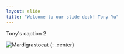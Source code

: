 ```yaml
---
layout: slide
title: "Welcome to our slide deck! Tony Yu"
---
```


Tony's caption 2

![Mardigrastocat](https://octodex.github.com/images/Mardigrastocat.png)
{: .center}
